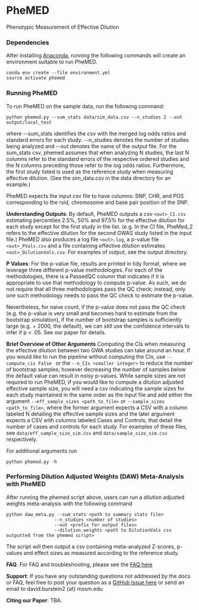 # PheMED
Phenotypic Measurement of Effective Dilution

### Dependencies
After installing [Anaconda](https://store.continuum.io/cshop/anaconda/), running the following commands will create an environment suitable to run PheMED.
```
conda env create --file environment.yml
source activate phemed
```
### Running PheMED
To run PheMED on the sample data, run the following command:
```
python phemed.py --sum_stats data/sim_data.csv --n_studies 2 --out output/local_test
```
where --sum_stats identifies the csv with the merged log odds ratios and standard errors for each study.  --n_studies denotes the number of studies being analyzed and --out denotes the name of the output file.  For the sum_stats csv, phemed assumes that when analyzing N studies, the last N columns refer to the standard errors of the respective ordered studies and the N columns preceding those refer to the log odds ratios. Furthermore, the first study listed is used as the reference study when measuring effective dilution. (See the sim_data.csv in the data directory for an example.)

PheMED expects the input csv file to have columns: SNP, CHR, and POS corresponding to the rsid, chromosome and base pair position of the SNP.  

__Understanding Outputs__: By default, PheMED outputs a csv ```<out>_CI.csv``` estimating percentiles 2.5%, 50% and 97.5% for the effective dilution for each study except for the first study in the list.  (e.g. In the CI file, PheMed_2 refers to the effective dilution for the second GWAS study listed in the input file.)  PheMED  also produces a log file ```<out>.log```, a p-value file ```<out>_PVals.csv``` and a file containing effective dilution estimates ```<out>_DilutionVals.csv```.  For examples of output, see the output directory.   

__P Values__: For the p-value file, results are printed in tidy format, where we leverage three different p-value methodologies.  For each of the methodologies, there is a PassedQC column that indicates if it is appropriate to use that methodology to compute p-value.  As such, we do not require that all three methodologies pass the QC check; instead, only one such methodology needs to pass the QC check to estimate the p-value.

Nevertheless, for naive count, if the p-value does not pass the QC check (e.g. the p-value is very small and becomes hard to estimate from the bootstrap simulation), if the number of bootstrap samples is sufficiently large (e.g. = 2000, the default), we can still use the confidence intervals to infer if p < .05.  See our paper for details.  

__Brief Overview of Other Arguments__
Computing the CIs when measuring the effective dilution between two GWA studies can take around an hour.  If you would like to run the pipeline without computing the CIs, use ```--compute_cis False ``` or the ```--n_CIs <smaller integer>``` to reduce the number of bootstrap samples; however decreasing the number of samples below the default value can result in noisy p-values.  While sample sizes are not required to run PheMED, if you would like to compute a dilution adjusted effective sample size, you will need a csv indicating the sample sizes for each study maintained in the same order as the input file and add either the argument ```--eff_sample_sizes <path_to_file>``` or ```--sample_sizes <path_to_file>```, where the former argument expects a CSV with a column labeled N detailing the effective sample sizes and the later argument expects a CSV with columns labeled Cases and Controls, that detail the number of cases and controls for each study.  For examples of these files, see ```data/eff_sample_size_sim.csv``` and  ```data/sample_size_sim.csv``` respectively.  

For additional arguments run
```
python phemed.py -h
```
### Performing Dilution Adjusted Weights (DAW) Meta-Analysis with PheMED
After running the phemed script above, users can run a dilution adjusted weights meta-analysis with the following command
```
python daw_meta.py --sum_stats <path to summary stats file>
                  --n_studies <number of studies>
                  --out <prefix for output files>
                  --dilution_weights <path to DilutionVals csv outputted from the phemed script>
```
The script will then output a csv containing meta-analyzed Z-scores, p-values and effect sizes as measured according to the reference study.

__FAQ__: For FAQ and troubleshooting, please see the [FAQ here](https://github.com/voloudakislab/phemed/tree/main/faq)

__Support__: If you have any outstanding questions not addressed by the docs or FAQ, feel free to post your question as a [GitHub Issue here](https://github.com/voloudakislab/PheMED/issues) or send an email to david.burstein2 {at} mssm.edu

__Citing our Paper__: TBA.  
